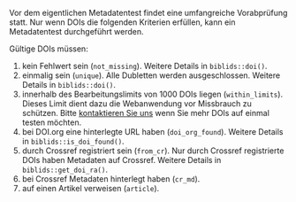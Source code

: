 Vor dem eigentlichen Metadatentest findet eine umfangreiche Vorabprüfung statt.
Nur wenn DOIs die folgenden Kriterien erfüllen, kann ein Metadatentest durchgeführt werden.

Gültige DOIs müssen:

1. kein Fehlwert sein (`not_missing`).
    Weitere Details in `biblids::doi()`.
2. einmalig sein (`unique`).
    Alle Dubletten werden ausgeschlossen.
    Weitere Details in `biblids::doi()`.
3. innerhalb des Bearbeitungslimits von 1000 DOIs liegen (`within_limits`).
    Dieses Limit dient dazu die Webanwendung vor Missbrauch zu schützen.
    Bitte [kontaktieren Sie uns](https://subugoe.github.io/metacheck/articles/hilfe.html) wenn Sie mehr DOIs auf einmal testen möchten.
4. bei DOI.org eine hinterlegte URL haben (`doi_org_found`).
    Weitere Details in `biblids::is_doi_found()`.
5. durch Crossref registriert sein (`from_cr`).
    Nur durch Crossref registrierte DOIs haben Metadaten auf Crossref.
    Weitere Details in `biblids::get_doi_ra()`.
6. bei Crossref Metadaten hinterlegt haben (`cr_md`).
7. auf einen Artikel verweisen (`article`).
